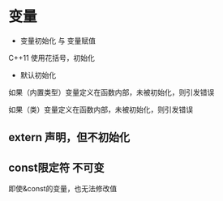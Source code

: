 # 变量

+ 变量初始化 与 变量赋值

C++11 使用花括号，初始化

+ 默认初始化

如果（内置类型）变量定义在函数内部，未被初始化，则引发错误

如果（类）变量定义在函数内部，未被初始化，则引发错误

## extern 声明，但不初始化

## const限定符 不可变
即使&const的变量，也无法修改值